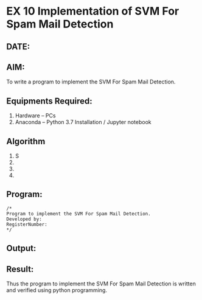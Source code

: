 # EX 10 Implementation of SVM For Spam Mail Detection
## DATE:
## AIM:
To write a program to implement the SVM For Spam Mail Detection.

## Equipments Required:
1. Hardware – PCs
2. Anaconda – Python 3.7 Installation / Jupyter notebook

## Algorithm
1. S
2. 
3. 
4. 

## Program:
```
/*
Program to implement the SVM For Spam Mail Detection.
Developed by: 
RegisterNumber:  
*/
```

## Output:



## Result:
Thus the program to implement the SVM For Spam Mail Detection is written and verified using python programming.
